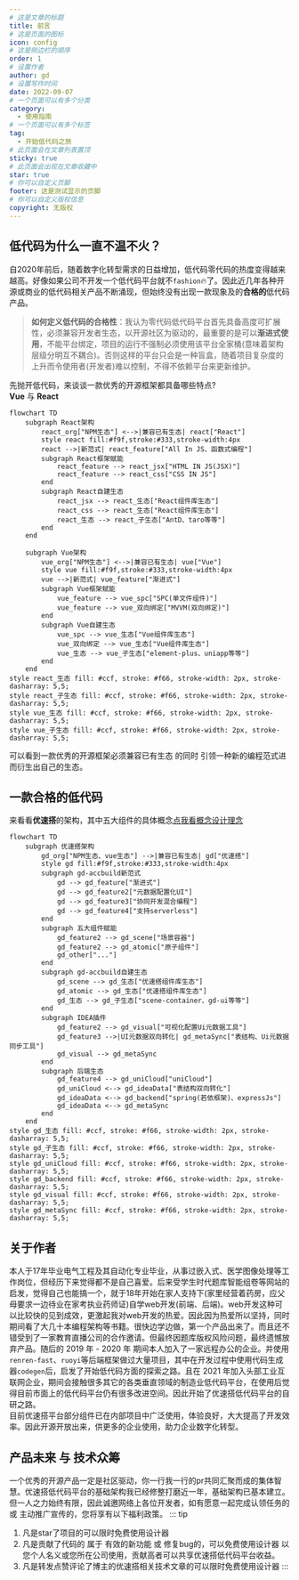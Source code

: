 ```yaml
---
# 这是文章的标题
title: 前言
# 这是页面的图标
icon: config
# 这是侧边栏的顺序
order: 1
# 设置作者
author: gd
# 设置写作时间
date: 2022-09-07
# 一个页面可以有多个分类
category:
  - 使用指南
# 一个页面可以有多个标签
tag:
  - 开始低代码之旅
# 此页面会在文章列表置顶
sticky: true
# 此页面会出现在文章收藏中
star: true
# 你可以自定义页脚
footer: 这是测试显示的页脚
# 你可以自定义版权信息
copyright: 无版权
---
```


## 低代码为什么一直不温不火？
自2020年前后，随着数字化转型需求的日益增加，低代码零代码的热度变得越来越高。好像如果公司不开发一个低代码平台就不`fashion`🔥了。因此近几年各种开源或商业的低代码相关产品不断涌现，但始终没有出现一款现象及的**合格的**低代码产品。<br/>
> **如何定义低代码的合格性**：我认为零代码低代码平台首先具备高度可扩展性，必须兼容开发者生态，以开源社区为驱动的，最重要的是可以**渐进式使用**，不能平台绑定，项目的运行不强制必须使用该平台全家桶(意味着架构层级分明互不耦合)。否则这样的平台只会是一种盲盒，随着项目复杂度的上升而令使用者(开发者)难以控制，不得不依赖平台来更新维护。
>
先抛开低代码，来谈谈一款优秀的开源框架都具备哪些特点?<br/>
**Vue** 与 **React**
```mermaid
flowchart TD
    subgraph React架构
        react_org["NPM生态"] <-->|兼容已有生态| react["React"]
        style react fill:#f9f,stroke:#333,stroke-width:4px
        react -->|新范式| react_feature["All In JS、函数式编程"]
        subgraph React框架赋能
            react_feature --> react_jsx["HTML IN JS(JSX)"]
            react_feature --> react_css["CSS IN JS"]
        end
        subgraph React自建生态
            react_jsx --> react_生态["React组件库生态"]
            react_css --> react_生态["React组件库生态"]
            react_生态 --> react_子生态["AntD、taro等等"]
        end
    end

    subgraph Vue架构
        vue_org["NPM生态"] <-->|兼容已有生态| vue["Vue"]
        style vue fill:#f9f,stroke:#333,stroke-width:4px
        vue -->|新范式| vue_feature["渐进式"]
        subgraph Vue框架赋能
            vue_feature --> vue_spc["SPC(单文件组件)"]
            vue_feature --> vue_双向绑定["MVVM(双向绑定)"]
        end
        subgraph Vue自建生态
            vue_spc --> vue_生态["Vue组件库生态"]
            vue_双向绑定 --> vue_生态["Vue组件库生态"]
            vue_生态 --> vue_子生态["element-plus、uniapp等等"]
        end
    end
style react_生态 fill: #ccf, stroke: #f66, stroke-width: 2px, stroke-dasharray: 5,5;
style react_子生态 fill: #ccf, stroke: #f66, stroke-width: 2px, stroke-dasharray: 5,5;
style vue_生态 fill: #ccf, stroke: #f66, stroke-width: 2px, stroke-dasharray: 5,5;
style vue_子生态 fill: #ccf, stroke: #f66, stroke-width: 2px, stroke-dasharray: 5,5;
```

可以看到一款优秀的开源框架必须兼容已有生态 的同时 引领一种新的编程范式进而衍生出自己的生态。<br/>
## 一款合格的低代码
来看看**优速搭**的架构，其中五大组件的具体概念[点我看概念设计理念](/zh/guide/intro.html#概念设计)
```mermaid
flowchart TD
    subgraph 优速搭架构
        gd_org["NPM生态、vue生态"] -->|兼容已有生态| gd["优速搭"]
        style gd fill:#f9f,stroke:#333,stroke-width:4px
        subgraph gd-accbuild新范式
            gd --> gd_feature["渐进式"]
            gd --> gd_feature2["元数据配置化UI"]
            gd --> gd_feature3["协同开发混合编程"]
            gd --> gd_feature4["支持serverless"]
        end
        subgraph 五大组件赋能
            gd_feature2 --> gd_scene["场景容器"]
            gd_feature2 --> gd_atomic["原子组件"]
            gd_other["..."]
        end
        subgraph gd-accbuild自建生态
            gd_scene --> gd_生态["优速搭组件库生态"]
            gd_atomic --> gd_生态["优速搭组件库生态"]
            gd_生态 --> gd_子生态["scene-container、gd-ui等等"]
        end
        subgraph IDEA插件
            gd_feature2 --> gd_visual["可视化配置Ui元数据工具"]
            gd_feature3 -->|UI元数据双向转化| gd_metaSync["表结构、Ui元数据同步工具"]
            gd_visual --> gd_metaSync
        end
        subgraph 后端生态
            gd_feature4 --> gd_uniCloud["uniCloud"]
            gd_uniCloud <--> gd_ideaData["表结构双向转化"]
            gd_ideaData <--> gd_backend["spring(若依框架)、expressJs"]
            gd_ideaData <--> gd_metaSync
        end
    end
style gd_生态 fill: #ccf, stroke: #f66, stroke-width: 2px, stroke-dasharray: 5,5;
style gd_子生态 fill: #ccf, stroke: #f66, stroke-width: 2px, stroke-dasharray: 5,5;
style gd_uniCloud fill: #ccf, stroke: #f66, stroke-width: 2px, stroke-dasharray: 5,5;
style gd_backend fill: #ccf, stroke: #f66, stroke-width: 2px, stroke-dasharray: 5,5;
style gd_visual fill: #ccf, stroke: #f66, stroke-width: 2px, stroke-dasharray: 5,5;
style gd_metaSync fill: #ccf, stroke: #f66, stroke-width: 2px, stroke-dasharray: 5,5;
```

## 关于作者
本人于17年毕业电气工程及其自动化专业毕业，从事过嵌入式、医学图像处理等工作岗位，但经历下来觉得都不是自己喜爱。后来受学生时代题库智能组卷等网站的启发，觉得自己也能搞一个，就于18年开始在家人支持下(家里经营着药房，应父母要求一边待业在家考执业药师证)自学web开发(前端、后端)。web开发这种可以比较快的见到成效，更激起我对web开发的热爱。因此因为热爱所以坚持，同时期间看了大几十本编程架构等书籍。很快边学边做，第一个产品出来了。而且还不错受到了一家教育直播公司的合作邀请。但最终因题库版权风险问题，最终遗憾放弃产品。随后的 2019 年 - 2020 年 期间本人加入了一家远程办公的企业。并使用`renren-fast`、`ruoyi`等后端框架做过大量项目，其中在开发过程中使用代码生成器`codegen`后，启发了开始低代码方面的探索之路。且在 2021 年加入头部工业互联网企业，期间会接触很多其它的各类垂直领域的制造业低代码平台，在使用后觉得目前市面上的低代码平台仍有很多改进空间。因此开始了优速搭低代码平台的自研之路。<br/>
目前优速搭平台部分组件已在内部项目中广泛使用，体验良好，大大提高了开发效率。因此开源开放出来，供更多的企业使用，助力企业数字化转型。

## 产品未来 与 技术众筹
一个优秀的开源产品一定是社区驱动，你一行我一行的pr共同汇聚而成的集体智慧。优速搭低代码平台的基础架构我已经修整打磨近一年，基础架构已基本建立。但一人之力始终有限，因此诚邀网络上各位开发者，如有愿意一起完成认领任务的 或 主动推广宣传的，您将享有以下福利政策。
::: tip
1. 凡是star了项目的可以限时免费使用设计器
2. 凡是贡献了代码的 属于 有效的新功能 或 修复bug的，可以免费使用设计器 以您个人名义或您所在公司使用，贡献高者可以共享优速搭低代码平台收益。
3. 凡是转发点赞评论了博主的优速搭相关技术文章的可以限时免费使用设计器
:::